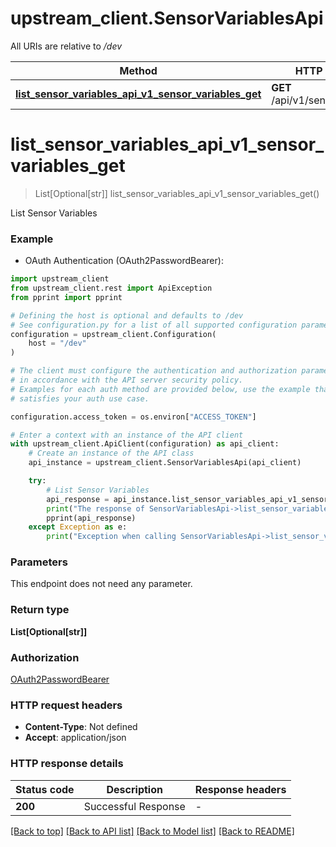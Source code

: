 # upstream_client.SensorVariablesApi

All URIs are relative to */dev*

Method | HTTP request | Description
------------- | ------------- | -------------
[**list_sensor_variables_api_v1_sensor_variables_get**](SensorVariablesApi.md#list_sensor_variables_api_v1_sensor_variables_get) | **GET** /api/v1/sensor_variables | List Sensor Variables


# **list_sensor_variables_api_v1_sensor_variables_get**
> List[Optional[str]] list_sensor_variables_api_v1_sensor_variables_get()

List Sensor Variables

### Example

* OAuth Authentication (OAuth2PasswordBearer):

```python
import upstream_client
from upstream_client.rest import ApiException
from pprint import pprint

# Defining the host is optional and defaults to /dev
# See configuration.py for a list of all supported configuration parameters.
configuration = upstream_client.Configuration(
    host = "/dev"
)

# The client must configure the authentication and authorization parameters
# in accordance with the API server security policy.
# Examples for each auth method are provided below, use the example that
# satisfies your auth use case.

configuration.access_token = os.environ["ACCESS_TOKEN"]

# Enter a context with an instance of the API client
with upstream_client.ApiClient(configuration) as api_client:
    # Create an instance of the API class
    api_instance = upstream_client.SensorVariablesApi(api_client)

    try:
        # List Sensor Variables
        api_response = api_instance.list_sensor_variables_api_v1_sensor_variables_get()
        print("The response of SensorVariablesApi->list_sensor_variables_api_v1_sensor_variables_get:\n")
        pprint(api_response)
    except Exception as e:
        print("Exception when calling SensorVariablesApi->list_sensor_variables_api_v1_sensor_variables_get: %s\n" % e)
```



### Parameters

This endpoint does not need any parameter.

### Return type

**List[Optional[str]]**

### Authorization

[OAuth2PasswordBearer](../README.md#OAuth2PasswordBearer)

### HTTP request headers

 - **Content-Type**: Not defined
 - **Accept**: application/json

### HTTP response details

| Status code | Description | Response headers |
|-------------|-------------|------------------|
**200** | Successful Response |  -  |

[[Back to top]](#) [[Back to API list]](../README.md#documentation-for-api-endpoints) [[Back to Model list]](../README.md#documentation-for-models) [[Back to README]](../README.md)

